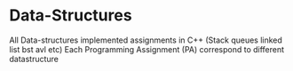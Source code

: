 # Data-Structures
All Data-structures implemented assignments in C++ (Stack queues linked list bst avl etc)
Each Programming Assignment (PA) correspond to different datastructure
